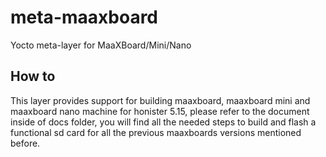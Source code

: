 # meta-maaxboard
Yocto meta-layer for MaaXBoard/Mini/Nano

## How to
This layer provides support for building maaxboard, maaxboard mini and maaxboard nano machine for honister 5.15, please refer to the document inside of docs folder,
you will find all the needed steps to build and flash a functional sd card for all the previous maaxboards versions mentioned before.
